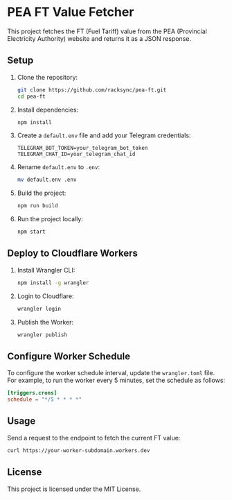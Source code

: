# PEA FT Value Fetcher

This project fetches the FT (Fuel Tariff) value from the PEA (Provincial Electricity Authority) website and returns it as a JSON response.

## Setup

1. Clone the repository:
    ```sh
    git clone https://github.com/racksync/pea-ft.git
    cd pea-ft
    ```

2. Install dependencies:
    ```sh
    npm install
    ```

3. Create a `default.env` file and add your Telegram credentials:
    ```plaintext
    TELEGRAM_BOT_TOKEN=your_telegram_bot_token
    TELEGRAM_CHAT_ID=your_telegram_chat_id
    ```

4. Rename `default.env` to `.env`:
    ```sh
    mv default.env .env
    ```

5. Build the project:
    ```sh
    npm run build
    ```

6. Run the project locally:
    ```sh
    npm start
    ```

## Deploy to Cloudflare Workers

1. Install Wrangler CLI:
    ```sh
    npm install -g wrangler
    ```

2. Login to Cloudflare:
    ```sh
    wrangler login
    ```

3. Publish the Worker:
    ```sh
    wrangler publish
    ```

## Configure Worker Schedule

To configure the worker schedule interval, update the `wrangler.toml` file. For example, to run the worker every 5 minutes, set the schedule as follows:
```toml
[triggers.crons]
schedule = "*/5 * * * *"
```

## Usage

Send a request to the endpoint to fetch the current FT value:
```sh
curl https://your-worker-subdomain.workers.dev
```

## License

This project is licensed under the MIT License.

